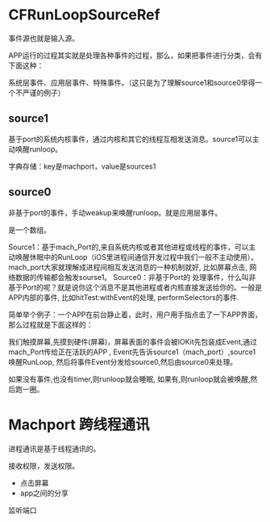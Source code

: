 # CFRunLoopSourceRef

事件源也就是输入源。

APP运行的过程其实就是处理各种事件的过程，那么，如果把事件进行分类，会有下面这种：

系统层事件、应用层事件、特殊事件。（这只是为了理解source1和source0举得一个不严谨的例子）

## source1

基于port的系统内核事件，通过内核和其它的线程互相发送消息。source1可以主动唤醒runloop。

字典存储：key是machport，value是sources1

## source0

非基于port的事件，手动weakup来唤醒runloop。就是应用层事件。

是一个数组。



Source1：基于mach_Port的,来自系统内核或者其他进程或线程的事件，可以主动唤醒休眠中的RunLoop（iOS里进程间通信开发过程中我们一般不主动使用）。mach_port大家就理解成进程间相互发送消息的一种机制就好, 比如屏幕点击, 网络数据的传输都会触发sourse1。
Source0：非基于Port的 处理事件，什么叫非基于Port的呢？就是说你这个消息不是其他进程或者内核直接发送给你的。一般是APP内部的事件, 比如hitTest:withEvent的处理, performSelectors的事件.

简单举个例子：一个APP在前台静止着，此时，用户用手指点击了一下APP界面，那么过程就是下面这样的：

我们触摸屏幕,先摸到硬件(屏幕)，屏幕表面的事件会被IOKit先包装成Event,通过mach_Port传给正在活跃的APP , Event先告诉source1（mach_port）,source1唤醒RunLoop, 然后将事件Event分发给source0,然后由source0来处理。

如果没有事件,也没有timer,则runloop就会睡眠, 如果有,则runloop就会被唤醒,然后跑一圈。



# Machport 跨线程通讯

进程通讯是基于线程通讯的。

接收权限，发送权限。

- 点击屏幕
- app之间的分享

监听端口